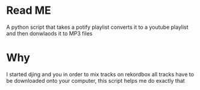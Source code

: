 # Read ME
A python script that takes a potify playlist converts it to a youtube playlist and then donwlaods it to MP3 files
# Why
I started djing and you in order to mix tracks on rekordbox all tracks have to be downloaded onto your computer, this script helps me do exactly that
